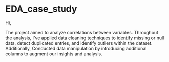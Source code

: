 # EDA_case_study

Hi,

The project aimed to analyze correlations between variables. Throughout the analysis, I've applied data cleaning techniques to identify missing or null data, detect duplicated entries, and identify outliers within the dataset. Additionally, Conducted data manipulation by introducing additional columns to augment our insights and analysis.
